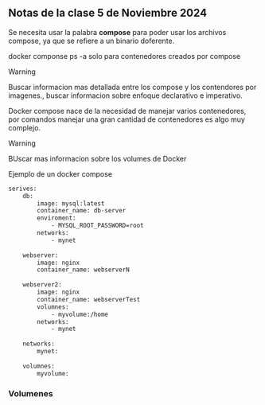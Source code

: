 ## Notas de la clase 5 de Noviembre 2024

Se necesita usar la palabra **compose** para poder usar los archivos compose, ya que se refiere a un binario doferente.

docker componse ps -a
solo para contenedores creados por compose 

> [!WARNING]
> Buscar informacion mas detallada entre los compose y los contendores por imagenes., buscar informacion sobre enfoque declarativo e imperativo.

Docker compose nace de la necesidad de manejar varios contenedores, por comandos manejar una gran cantidad de contenedores es algo muy complejo.

> [!WARNING]
> BUscar mas informacion sobre los volumes de Docker

Ejemplo de un docker compose
```bash
serives:
    db:
        image: mysql:latest
        container_name: db-server
        enviroment:
            - MYSQL_ROOT_PASSWORD=root
        networks:
            - mynet
    
    webserver:
        image: nginx
        container_name: webserverN
    
    webserver2:
        image: nginx
        container_name: webserverTest
        volumnes:
            - myvolume:/home
        networks:
            - mynet
        
    networks:
        mynet:
        
    volumnes:
        myvolume:
```




### Volumenes






















